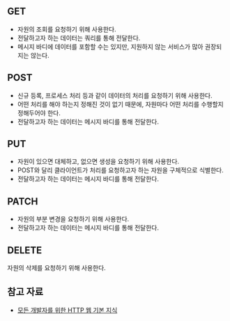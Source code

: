 ## GET

- 자원의 조회를 요청하기 위해 사용한다.
- 전달하고자 하는 데이터는 쿼리를 통해 전달한다.
- 메시지 바디에 데이터를 포함할 수는 있지만, 지원하지 않는 서비스가 많아 권장되지는 않는다.

## POST

- 신규 등록, 프로세스 처리 등과 같이 데이터의 처리를 요청하기 위해 사용한다.
- 어떤 처리를 해야 하는지 정해진 것이 없기 때문에, 자원마다 어떤 처리를 수행할지 정해두어야 한다.
- 전달하고자 하는 데이터는 메시지 바디를 통해 전달한다.

## PUT

- 자원이 있으면 대체하고, 없으면 생성을 요청하기 위해 사용한다.
- POST와 달리 클라이언트가 처리를 요청하고자 하는 자원을 구체적으로 식별한다.
- 전달하고자 하는 데이터는 메시지 바디를 통해 전달한다.

## PATCH

- 자원의 부분 변경을 요청하기 위해 사용한다.
- 전달하고자 하는 데이터는 메시지 바디를 통해 전달한다.

## DELETE

자원의 삭제를 요청하기 위해 사용한다.

## 참고 자료

- [모든 개발자를 위한 HTTP 웹 기본 지식](https://www.inflearn.com/course/http-%EC%9B%B9-%EB%84%A4%ED%8A%B8%EC%9B%8C%ED%81%AC)